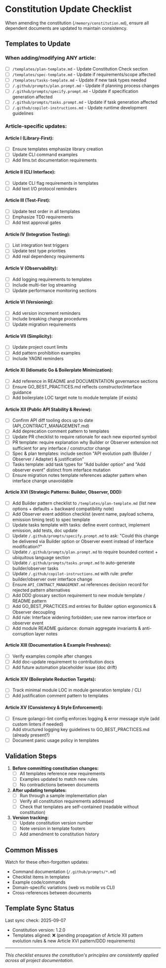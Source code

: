 # Constitution Update Checklist

When amending the constitution (`/memory/constitution.md`), ensure all dependent documents are updated to maintain consistency.

## Templates to Update

### When adding/modifying ANY article:
- [ ] `/templates/plan-template.md` - Update Constitution Check section
- [ ] `/templates/spec-template.md` - Update if requirements/scope affected
- [ ] `/templates/tasks-template.md` - Update if new task types needed
- [ ] `/.github/prompts/plan.prompt.md` - Update if planning process changes
- [ ] `/.github/prompts/specify.prompt.md` - Update if specification generation affected
- [ ] `/.github/prompts/tasks.prompt.md` - Update if task generation affected
- [ ] `/.github/copilot-instructions.md` - Update runtime development guidelines

### Article-specific updates:

#### Article I (Library-First):
- [ ] Ensure templates emphasize library creation
- [ ] Update CLI command examples
- [ ] Add llms.txt documentation requirements

#### Article II (CLI Interface):
- [ ] Update CLI flag requirements in templates
- [ ] Add text I/O protocol reminders

#### Article III (Test-First):
- [ ] Update test order in all templates
- [ ] Emphasize TDD requirements
- [ ] Add test approval gates

#### Article IV (Integration Testing):
- [ ] List integration test triggers
- [ ] Update test type priorities
- [ ] Add real dependency requirements

#### Article V (Observability):
- [ ] Add logging requirements to templates
- [ ] Include multi-tier log streaming
- [ ] Update performance monitoring sections

#### Article VI (Versioning):
- [ ] Add version increment reminders
- [ ] Include breaking change procedures
- [ ] Update migration requirements

#### Article VII (Simplicity):
- [ ] Update project count limits
- [ ] Add pattern prohibition examples
- [ ] Include YAGNI reminders

#### Article XI (Idiomatic Go & Boilerplate Minimization):
- [ ] Add reference in README and DOCUMENTATION governance sections
- [ ] Ensure GO_BEST_PRACTICES.md reflects constructor/interface guidance
- [ ] Add boilerplate LOC target note to module template (if exists)

#### Article XII (Public API Stability & Review):
- [ ] Confirm API diff tooling docs up to date (API_CONTRACT_MANAGEMENT.md)
- [ ] Add deprecation comment pattern to templates
- [ ] Update PR checklist to require rationale for each new exported symbol
- [ ] PR template: require explanation why Builder or Observer extension not sufficient for any interface / constructor change
- [ ] Spec & plan templates: include section "API evolution path (Builder / Observer / Adapter) & justification"
- [ ] Tasks template: add task types for "Add builder option" and "Add observer event" distinct from interface mutation
- [ ] Ensure migration notes template references adapter pattern when interface change unavoidable

#### Article XVI (Strategic Patterns: Builder, Observer, DDD):
- [ ] Add Builder pattern checklist to `/templates/plan-template.md` (list new options + defaults + backward compatibility note)
- [ ] Add Observer event addition checklist (event name, payload schema, emission timing test) to spec template
- [ ] Update tasks template with tasks: define event contract, implement emission, add tests, doc update
- [ ] Update `/.github/prompts/specify.prompt.md` to ask: "Could this change be delivered via Builder option or Observer event instead of interface modification?"
- [ ] Update `/.github/prompts/plan.prompt.md` to require bounded context + ubiquitous language section
- [ ] Update `/.github/prompts/tasks.prompt.md` to auto-generate builder/observer tasks
- [ ] Update `/.github/copilot-instructions.md` with rule: prefer builder/observer over interface change
- [ ] Ensure `API_CONTRACT_MANAGEMENT.md` references decision record for rejected pattern alternatives
- [ ] Add DDD glossary section requirement to new module template / README pattern
- [ ] Add GO_BEST_PRACTICES.md entries for Builder option ergonomics & Observer decoupling
- [ ] Add rule: Interface widening forbidden; use new narrow interface or observer event
- [ ] Add module README guidance: domain aggregate invariants & anti-corruption layer notes

#### Article XIII (Documentation & Example Freshness):
- [ ] Verify examples compile after changes
- [ ] Add doc-update requirement to contribution docs
- [ ] Add future automation placeholder issue (doc drift)

#### Article XIV (Boilerplate Reduction Targets):
- [ ] Track minimal module LOC in module generation template / CLI
- [ ] Add justification comment pattern to templates

#### Article XV (Consistency & Style Enforcement):
- [ ] Ensure golangci-lint config enforces logging & error message style (add custom linters if needed)
- [ ] Add structured logging key guidelines to GO_BEST_PRACTICES.md (already present?)
- [ ] Document panic usage policy in templates

## Validation Steps

1. **Before committing constitution changes:**
   - [ ] All templates reference new requirements
   - [ ] Examples updated to match new rules
   - [ ] No contradictions between documents

2. **After updating templates:**
   - [ ] Run through a sample implementation plan
   - [ ] Verify all constitution requirements addressed
   - [ ] Check that templates are self-contained (readable without constitution)

3. **Version tracking:**
   - [ ] Update constitution version number
   - [ ] Note version in template footers
   - [ ] Add amendment to constitution history

## Common Misses

Watch for these often-forgotten updates:
- Command documentation (`/.github/prompts/*.md`)
- Checklist items in templates
- Example code/commands
- Domain-specific variations (web vs mobile vs CLI)
- Cross-references between documents

## Template Sync Status

Last sync check: 2025-09-07
- Constitution version: 1.2.0
- Templates aligned: ❌ (pending propagation of Article XII pattern evolution rules & new Article XVI pattern/DDD requirements)

---

*This checklist ensures the constitution's principles are consistently applied across all project documentation.*